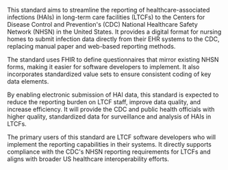 This standard aims to streamline the reporting of healthcare-associated infections (HAIs) in long-term care facilities (LTCFs) to the Centers for Disease Control and Prevention's (CDC) National Healthcare Safety Network (NHSN) in the United States. It provides a digital format for nursing homes to submit infection data directly from their EHR systems to the CDC, replacing manual paper and web-based reporting methods.

The standard uses FHIR to define questionnaires that mirror existing NHSN forms, making it easier for software developers to implement. It also incorporates standardized value sets to ensure consistent coding of key data elements.

By enabling electronic submission of HAI data, this standard is expected to reduce the reporting burden on LTCF staff, improve data quality, and increase efficiency. It will provide the CDC and public health officials with higher quality, standardized data for surveillance and analysis of HAIs in LTCFs.

The primary users of this standard are LTCF software developers who will implement the reporting capabilities in their systems. It directly supports compliance with the CDC's NHSN reporting requirements for LTCFs and aligns with broader US healthcare interoperability efforts.